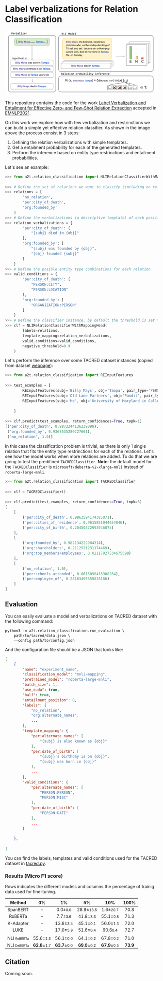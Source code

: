 # Label verbalizations for Relation Classification

<img src="../../imgs/RE_NLI.svg" style="background-color: white; border-radius: 15px">

This repository contains the code for the work [Label Verbalization and Entailment for Effective Zero- and Few-Shot Relation Extraction]() accepted in [EMNLP2021](https://2021.emnlp.org/).

On this work we explore how with few verbalization and restrinctions we can build a simple yet effective relation classifier. As shown in the image above the process consist in 3 steps:

1. Defining the relation verbalizations with simple templates.
2. Get a entailment probability for each of the generated templates.
3. Perform the inference based on entity type restrinctions and entailment probabilities.

Let's see an example:

```python
>>> from a2t.relation_classification import NLIRelationClassifierWithMappingHead

>>> # Define the set of relations we want to classify (including no_relation in the first position!)
>>> relations = [
        'no_relation',
        'per:city_of_death',
        'org:founded_by'
    ]
>>> # Define the verbalizations (a descriptive template) of each positive relation
>>> relation_verbalizations = {
        'per:city_of_death': [
            "{subj} died in {obj}"
        ],
        'org:founded_by': [
            "{subj} was founded by {obj}",
            "{obj} founded {subj}"
        ]
    }
>>> # Define the posible entity type combinations for each relation
>>> valid_conditions = {
        'per:city_of_death': [
            "PERSON:CITY",
            "PERSON:LOCATION"
        ],
        'org:founded_by': [
            "ORGANIZATION:PERSON"
        ]
    }
>>> # Define the classifier instance, by default the threshold is set to 0.95
>>> clf = NLIRelationClassifierWithMappingHead(
        labels=relations, 
        template_mapping=relation_verbalizations,
        valid_conditions=valid_conditions,
        negative_threshold=0.9
    )
``` 

Let's perform the inference over some TACRED dataset instances (copied from dataset [webpage](https://nlp.stanford.edu/projects/tacred/)):

```python
>>> from a2t.relation_classification import REInputFeatures

>>> test_examples = [
        REInputFeatures(subj='Billy Mays', obj='Tampa', pair_type='PERSON:CITY', context='Billy Mays, the bearded, boisterous pitchman who, as the undisputed king of TV yell and sell, became an unlikely pop culture icon, died at his home in Tampa, Fla, on Sunday', label='per:city_of_death'),
        REInputFeatures(subj='Old Lane Partners', obj='Pandit', pair_type='ORGANIZATION:PERSON', context='Pandit worked at the brokerage Morgan Stanley for about 11 years until 2005, when he and some Morgan Stanley colleagues quit and later founded the hedge fund Old Lane Partners.', label='org:founded_by'),
        REInputFeatures(subj='He', obj='University of Maryland in College Park', pair_type='PERSON:ORGANIZATION', context='He received an undergraduate degree from Morgan State University in 1950 and applied for admission to graduate school at the University of Maryland in College Park.', label='no_relation')

    ]

>>> clf.predict(test_examples, return_confidences=True, topk=1)
[('per:city_of_death', 0.9872344136238098), 
 ('org:founded_by', 0.9368535280227661), 
 ('no_relation', 1.0)]
```

In this case the classification problem is trivial, as there is only 1 single relation that fits the entity type restrinctions for each of the relations. Let's see how the model works when more relations are added. To do that we are going to test the predifined `TACREDClassifier`. **Note**: the default model for the `TACREDClassifier` is `microsoft/deberta-v2-xlarge-mnli` instead of `roberta-large-mnli`.

```python
>>> from a2t.relation_classification import TACREDClassifier

>>> clf = TACREDClassifier()

>>> clf.predict(test_examples, return_confidences=True, topk=3)
[
    [
        ('per:city_of_death', 0.9863594174385071), 
        ('per:cities_of_residence', 0.9615851044654846), 
        ('per:city_of_birth', 0.20450372993946075)
    ], 
    [
        ('org:founded_by', 0.982134222984314), 
        ('org:shareholders', 0.2112521231174469), 
        ('org:top_members/employees', 0.02117827534675598)
    ], 
    [
        ('no_relation', 1.0),
        ('per:schools_attended', 0.8616090416908264), 
        ('per:employee_of', 0.28163495659828186) 
    ]
]
```

## Evaluation

You can easily evaluate a model and verbalizations on TACRED dataset with the following command:

```shell script
python3 -m a2t.relation_classification.run_evaluation \
    path/to/tacred/data.json \
    --config path/to/config.json
```

And the configuration file should be a JSON that looks like:

```json
[
    {
        "name": "experiment_name",
        "classification_model": "mnli-mapping",
        "pretrained_model": "roberta-large-mnli",
        "batch_size": 1,
        "use_cuda": true,
        "half": true,
        "entailment_position": 0,
        "labels": [
            "no_relation",
            "org:alternate_names",
            ...
        ],
        "template_mapping": {
            "per:alternate_names": [
                "{subj} is also known as {obj}"
            ],
            "per:date_of_birth": [
                "{subj}'s birthday is on {obj}",
                "{subj} was born in {obj}"
            ],
            ...
        },
        "valid_conditions": {
            "per:alternate_names": [
                "PERSON:PERSON",
                "PERSON:MISC"
            ],
            "per:date_of_birth": [
                "PERSON:DATE"
            ],
            ...
        }

    },
    
]
```

You can find the labels, templates and valid conditions used for the TACRED dataset in [tacred.py](./tacred.py).

### Results (Micro F1 score)
Rows indicates the different models and columns the percentage of trainig data used for fine-tuning.

| Method | 0% | 1% | 5% | 10% | 100% |
|:------:|:----:|:---------:|:------:|:--------:|:----------:|
| SpanBERT | - | 0.0±<small>0.0</small> | 28.8±<small>13.5</small> | 1.6±<small>20.7 | 70.8 |
| RoBERTa | - | 7.7±<small>3.6</small> | 41.8±<small>3.3</small> | 55.1±<small>0.8</small> | 71.3 |
| K-Adapter | - | 13.8±<small>3.4</small> | 45.1±<small>0.1</small> | 56.0±<small>1.3</small> | 72.0 |
| LUKE | - | 17.0±<small>5.9</small> | 51.6±<small>0.4</small> | 60.6<small>0.4</small> | 72.7 |
| | | | |
| NLI <span style="font-size:75%">RoBERTa</span> | 55.6±<small>1.3</small> | 56.1±<small>0.0</small> | 64.1±<small>0.2</small> | 67.8±<small>0.2</small> | 71.0 |
| NLI <span style="font-size:75%">DeBERTa</span> | **62.8**±<small>1.7</small> | **63.7**±<small>0.0</small> | **69.0**±<small>0.2</small> | **67.9**±<small>0.5</small> | **73.9** |

## Citation

Coming soon.